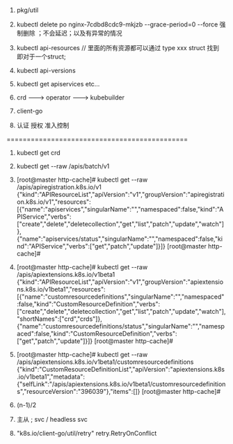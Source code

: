 

1.  pkg/util
2.  kubectl delete po nginx-7cdbd8cdc9-mkjzb --grace-period=0 --force 强制删除 ；不会延迟；以及有异常的情况
3.  kubectl api-resources  // 里面的所有资源都可以通过 type xxx struct 找到 即对于一个struct;

4.  kubectl api-versions
4.  kubectl get apiservices  etc...
5.  crd ---> operator ---> kubebuilder
5. client-go 
6. 认证 授权 准入控制





=============================================

1. kubectl get crd

2.  kubectl get --raw /apis/batch/v1

3. [root@master http-cache]# kubectl get --raw /apis/apiregistration.k8s.io/v1
{"kind":"APIResourceList","apiVersion":"v1","groupVersion":"apiregistration.k8s.io/v1","resources":[{"name":"apiservices","singularName":"","namespaced":false,"kind":"APIService","verbs":["create","delete","deletecollection","get","list","patch","update","watch"]},{"name":"apiservices/status","singularName":"","namespaced":false,"kind":"APIService","verbs":["get","patch","update"]}]}
[root@master http-cache]#


4. [root@master http-cache]# kubectl get --raw /apis/apiextensions.k8s.io/v1beta1
{"kind":"APIResourceList","apiVersion":"v1","groupVersion":"apiextensions.k8s.io/v1beta1","resources":[{"name":"customresourcedefinitions","singularName":"","namespaced":false,"kind":"CustomResourceDefinition","verbs":["create","delete","deletecollection","get","list","patch","update","watch"],"shortNames":["crd","crds"]},{"name":"customresourcedefinitions/status","singularName":"","namespaced":false,"kind":"CustomResourceDefinition","verbs":["get","patch","update"]}]}
[root@master http-cache]# 

5. [root@master http-cache]# kubectl get --raw /apis/apiextensions.k8s.io/v1beta1/customresourcedefinitions
{"kind":"CustomResourceDefinitionList","apiVersion":"apiextensions.k8s.io/v1beta1","metadata":{"selfLink":"/apis/apiextensions.k8s.io/v1beta1/customresourcedefinitions","resourceVersion":"396039"},"items":[]}
[root@master http-cache]# 

6. (n-1)/2

7.  主从 ; svc / headless svc 

8. 
	"k8s.io/client-go/util/retry"
	retry.RetryOnConflict
	

